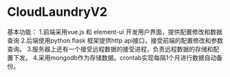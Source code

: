 # CloudLaundryV2

基本功能：
1.前端采用vue.js 和 element-ui 开发用户界面，提供配置修改和数据查询
2.后端使用python flask 框架提供http api接口，接受前端的配置修改和参数查询。
3.服务器上还有一个接受远程数据的接受进程，负责远程数据的存储和配置下发。
4.采用mongodb作为存储数据。crontab实现每隔1个月进行数据自动备份。
